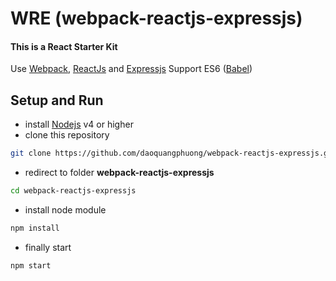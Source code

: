 # WRE (webpack-reactjs-expressjs)
#### This is a React Starter Kit
Use [Webpack](https://webpack.github.io), [ReactJs](https://facebook.github.io/react/) and [Expressjs](http://expressjs.com)
	Support ES6 ([Babel](https://babeljs.io))
## Setup and Run
- install [Nodejs](https://nodejs.org/en/) v4 or higher
- clone this repository
```sh
git clone https://github.com/daoquangphuong/webpack-reactjs-expressjs.git
```
- redirect to folder **webpack-reactjs-expressjs**
```sh
cd webpack-reactjs-expressjs
```
- install node module
```sh
npm install
```
- finally start
```sh
npm start
```
